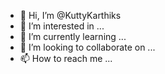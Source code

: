 - 👋 Hi, I’m @KuttyKarthiks
- 👀 I’m interested in ...
- 🌱 I’m currently learning ...
- 💞️ I’m looking to collaborate on ...
- 📫 How to reach me ...

<!---
KuttyKarthiks/KuttyKarthiks is a ✨ special ✨ repository because its `README.md` (this file) appears on your GitHub profile.
You can click the Preview link to take a look at your changes.
--->
